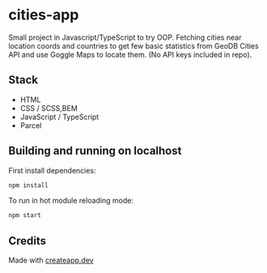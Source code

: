 # cities-app

Small project in Javascript/TypeScript to try OOP.  Fetching cities near location coords and countries to get few basic statistics from GeoDB Cities API and use Goggle Maps to locate them. (No API keys included in repo).

## Stack
- HTML
- CSS / SCSS,BEM
- JavaScript / TypeScript
- Parcel

## Building and running on localhost

First install dependencies:

```sh
npm install
```

To run in hot module reloading mode:

```sh
npm start
```

## Credits

Made with [createapp.dev](https://createapp.dev/)

